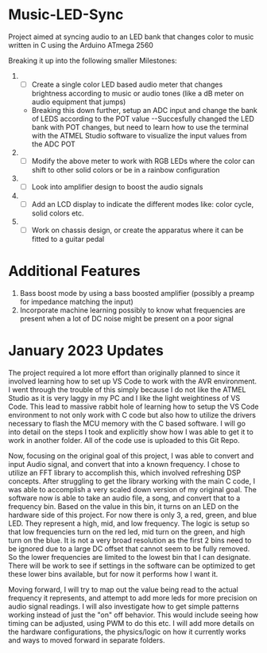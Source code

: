 # Music-LED-Sync
Project aimed at syncing audio to an LED bank that changes color to music written in C using the Arduino ATmega 2560

Breaking it up into the following smaller Milestones:

1. - [ ] Create a single color LED based audio meter that changes brightness according to music or audio tones (like a dB meter on audio equipment that jumps)
   - Breaking this down further, setup an ADC input and change the bank of LEDS according to the POT value
 --Succesfully changed the LED bank with POT changes, but need to learn how to use the terminal with the ATMEL Studio software to visualize the input values from the ADC POT
3. - [ ] Modify the above meter to work with RGB LEDs where the color can shift to other solid colors or be in a rainbow configuration
4. - [ ] Look into amplifier design to boost the audio signals
5. - [ ] Add an LCD display to indicate the different modes like: color cycle, solid colors etc.
6. - [ ] Work on chassis design, or create the apparatus where it can be fitted to a guitar pedal 

# Additional Features
1. Bass boost mode by using a bass boosted amplifier (possibly a preamp for impedance matching the input)
2. Incorporate machine learning possibly to know what frequencies are present when a lot of DC noise might be present on a poor signal

# January 2023 Updates
The project required a lot more effort than originally planned to since it involved learning how to set up VS Code to work with the AVR environment. I went through the trouble of this simply because I do not like the ATMEL Studio as it is very laggy in my PC and I like the light weightiness of VS Code. This lead to massive rabbit hole of learning how to setup the VS Code environment to not only work with C code but also how to utilize the drivers necessary to flash the MCU memory with the C based software. I will go into detail on the steps I took and explicitly show how I was able to get it to work in another folder. All of the code use is uploaded to this Git Repo. 

Now, focusing on the original goal of this project, I was able to convert and input Audio signal, and convert that into a known frequency. I chose to utilize an FFT library to accomplish this, which involved refreshing DSP concepts. After struggling to get the library working with the main C code, I was able to accomplish a very scaled down version of my original goal. The software now is able to take an audio file, a song, and convert that to a frequency bin. Based on the value in this bin, it turns on an LED on the hardware side of this project. For now there is only 3, a red, green, and blue LED. They represent a high, mid, and low frequency. The logic is setup so that low frequencies turn on the red led, mid turn on the green, and high turn on the blue. It is not a very broad resolution as the first 2 bins need to be ignored due to a large DC offset that cannot seem to be fully removed. So the lower frequencies are limited to the lowest bin that I can designate. There will be work to see if settings in the software can be optimized to get these lower bins available, but for now it performs how I want it. 

Moving forward, I will try to map out the value being read to the actual frequency it represents, and attempt to add more leds for more precision on audio signal readings. I will also investigate how to get simple patterns working instead of just the "on" off behavior. This would include seeing how timing can be adjusted, using PWM to do this etc. I will add more details on the hardware configurations, the physics/logic on how it currently works and ways to moved forward in separate folders.
 
